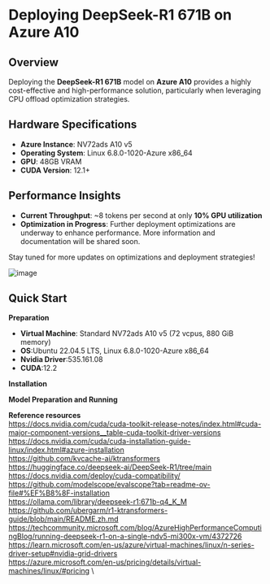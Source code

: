 # Deploying DeepSeek-R1 671B on Azure A10

## Overview
Deploying the **DeepSeek-R1 671B** model on **Azure A10** provides a highly cost-effective and high-performance solution, particularly when leveraging CPU offload optimization strategies.

## Hardware Specifications
- **Azure Instance**: NV72ads A10 v5
- **Operating System**: Linux 6.8.0-1020-Azure x86_64
- **GPU**: 48GB VRAM
- **CUDA Version**: 12.1+

## Performance Insights
- **Current Throughput**: ~8 tokens per second at only **10% GPU utilization**
- **Optimization in Progress**: Further deployment optimizations are underway to enhance performance. More information and documentation will be shared soon.

Stay tuned for more updates on optimizations and deployment strategies!

![image](https://github.com/user-attachments/assets/0d18299b-4837-4e32-ade6-e55ab7c8eb70)



## Quick Start

**Preparation**
- **Virtual Machine**: Standard NV72ads A10 v5 (72 vcpus, 880 GiB memory)
- **OS**:Ubuntu 22.04.5 LTS, Linux 6.8.0-1020-Azure x86_64
- **Nvidia Driver**:535.161.08
- **CUDA**:12.2



**Installation**


**Model Preparation and Running**



**Reference resources**\
https://docs.nvidia.com/cuda/cuda-toolkit-release-notes/index.html#cuda-major-component-versions__table-cuda-toolkit-driver-versions \
https://docs.nvidia.com/cuda/cuda-installation-guide-linux/index.html#azure-installation \
https://github.com/kvcache-ai/ktransformers \
https://huggingface.co/deepseek-ai/DeepSeek-R1/tree/main \
https://docs.nvidia.com/deploy/cuda-compatibility/ \
https://github.com/modelscope/evalscope?tab=readme-ov-file#%EF%B8%8F-installation \
https://ollama.com/library/deepseek-r1:671b-q4_K_M \
https://github.com/ubergarm/r1-ktransformers-guide/blob/main/README.zh.md \
https://techcommunity.microsoft.com/blog/AzureHighPerformanceComputingBlog/running-deepseek-r1-on-a-single-ndv5-mi300x-vm/4372726 \
https://learn.microsoft.com/en-us/azure/virtual-machines/linux/n-series-driver-setup#nvidia-grid-drivers \
https://azure.microsoft.com/en-us/pricing/details/virtual-machines/linux/#pricing \
